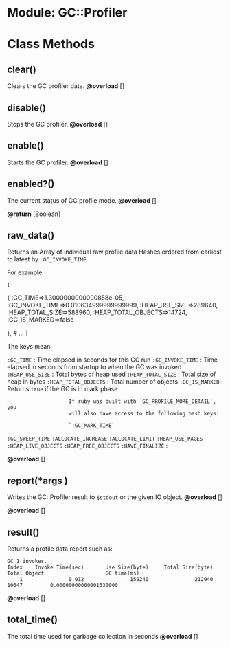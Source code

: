 # Module: GC::Profiler
    



# Class Methods
## clear() [](#method-c-clear)
Clears the GC profiler data.
**@overload** [] 

## disable() [](#method-c-disable)
Stops the GC profiler.
**@overload** [] 

## enable() [](#method-c-enable)
Starts the GC profiler.
**@overload** [] 

## enabled?() [](#method-c-enabled?)
The current status of GC profile mode.
**@overload** [] 

**@return** [Boolean] 

## raw_data() [](#method-c-raw_data)
Returns an Array of individual raw profile data Hashes ordered from earliest
to latest by `:GC_INVOKE_TIME`.

For example:

    [

{
    :GC_TIME=>1.3000000000000858e-05,
    :GC_INVOKE_TIME=>0.010634999999999999,
    :HEAP_USE_SIZE=>289640,
    :HEAP_TOTAL_SIZE=>588960,
    :HEAP_TOTAL_OBJECTS=>14724,
    :GC_IS_MARKED=>false

},
      # ...
    ]

The keys mean:

`:GC_TIME`
:   Time elapsed in seconds for this GC run
    `:GC_INVOKE_TIME`
:       Time elapsed in seconds from startup to when the GC was invoked
        `:HEAP_USE_SIZE`
:           Total bytes of heap used
            `:HEAP_TOTAL_SIZE`
:               Total size of heap in bytes
                `:HEAP_TOTAL_OBJECTS`
:                   Total number of objects
                    `:GC_IS_MARKED`
:                       Returns `true` if the GC is in mark phase

                        If ruby was built with `GC_PROFILE_MORE_DETAIL`, you
                        will also have access to the following hash keys:

                        `:GC_MARK_TIME`
`:GC_SWEEP_TIME`
`:ALLOCATE_INCREASE`
`:ALLOCATE_LIMIT`
`:HEAP_USE_PAGES`
`:HEAP_LIVE_OBJECTS`
`:HEAP_FREE_OBJECTS`
`:HAVE_FINALIZE`
:                           






**@overload** [] 

## report(*args ) [](#method-c-report)
Writes the GC::Profiler.result to `$stdout` or the given IO object.
**@overload** [] 

**@overload** [] 

## result() [](#method-c-result)
Returns a profile data report such as:

    GC 1 invokes.
    Index    Invoke Time(sec)       Use Size(byte)     Total Size(byte)         Total Object                    GC time(ms)
        1               0.012               159240               212940                10647         0.00000000000001530000
**@overload** [] 

## total_time() [](#method-c-total_time)
The total time used for garbage collection in seconds
**@overload** [] 


